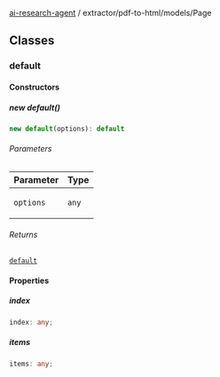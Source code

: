[ai-research-agent](../../../modules.md) / extractor/pdf-to-html/models/Page

## Classes

### default

#### Constructors

##### new default()

```ts
new default(options): default
```

###### Parameters

<table>
<thead>
<tr>
<th>Parameter</th>
<th>Type</th>
</tr>
</thead>
<tbody>
<tr>
<td>

`options`

</td>
<td>

`any`

</td>
</tr>
</tbody>
</table>

###### Returns

[`default`](Page.md#default)

#### Properties

##### index

```ts
index: any;
```

##### items

```ts
items: any;
```
